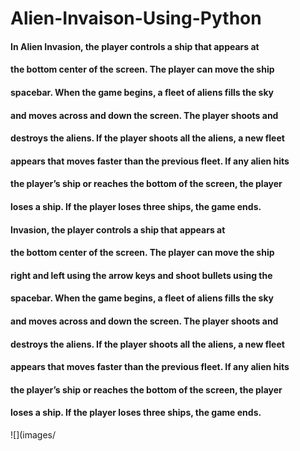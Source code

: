 # Alien-Invaison-Using-Python

#### In Alien Invasion, the player controls a ship that appears at
#### the bottom center of the screen. The player can move the ship 
#### spacebar. When the game begins, a fleet of aliens fills the sky 
#### and moves across and down the screen. The player shoots and 
#### destroys the aliens. If the player shoots all the aliens, a new fleet 
#### appears that moves faster than the previous fleet. If any alien hits 
#### the player’s ship or reaches the bottom of the screen, the player 
#### loses a ship. If the player loses three ships, the game ends.
####  Invasion, the player controls a ship that appears at 
#### the bottom center of the screen. The player can move the ship 
#### right and left using the arrow keys and shoot bullets using the 
#### spacebar. When the game begins, a fleet of aliens fills the sky 
#### and moves across and down the screen. The player shoots and 
#### destroys the aliens. If the player shoots all the aliens, a new fleet 
#### appears that moves faster than the previous fleet. If any alien hits 
#### the player’s ship or reaches the bottom of the screen, the player 
#### loses a ship. If the player loses three ships, the game ends.

![](images/
